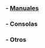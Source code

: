 ### - [Manuales](https://drive.google.com/drive/folders/1TDLfep2JZbDROa8HqeJH5VYleOjjzBcB?usp=sharing)
### - Consolas
### - Otros